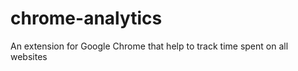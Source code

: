 chrome-analytics
================

An extension for Google Chrome that help to track time spent on all websites
